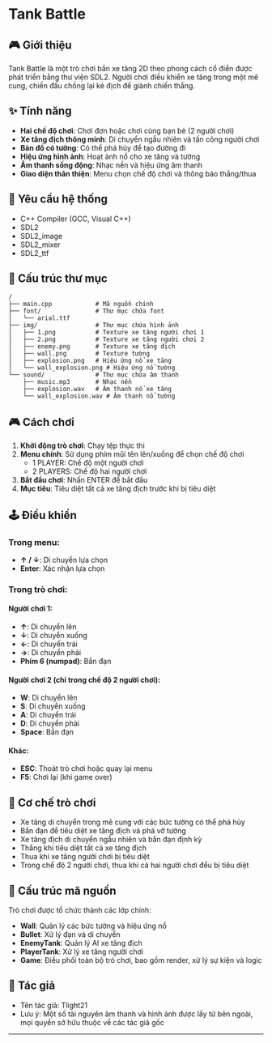 # Tank Battle

## 🎮 Giới thiệu

Tank Battle là một trò chơi bắn xe tăng 2D theo phong cách cổ điển được phát triển bằng thư viện SDL2. Người chơi điều khiển xe tăng trong một mê cung, chiến đấu chống lại kẻ địch để giành chiến thắng.

## ✨ Tính năng

- **Hai chế độ chơi**: Chơi đơn hoặc chơi cùng bạn bè (2 người chơi)
- **Xe tăng địch thông minh**: Di chuyển ngẫu nhiên và tấn công người chơi
- **Bản đồ có tường**: Có thể phá hủy để tạo đường đi
- **Hiệu ứng hình ảnh**: Hoạt ảnh nổ cho xe tăng và tường
- **Âm thanh sống động**: Nhạc nền và hiệu ứng âm thanh
- **Giao diện thân thiện**: Menu chọn chế độ chơi và thông báo thắng/thua

## 🔧 Yêu cầu hệ thống

- C++ Compiler (GCC, Visual C++)
- SDL2
- SDL2_image
- SDL2_mixer
- SDL2_ttf

## 📁 Cấu trúc thư mục

```
/
├── main.cpp            # Mã nguồn chính
├── font/               # Thư mục chứa font
│   └── arial.ttf
├── img/                # Thư mục chứa hình ảnh
│   ├── 1.png           # Texture xe tăng người chơi 1
│   ├── 2.png           # Texture xe tăng người chơi 2
│   ├── enemy.png       # Texture xe tăng địch
│   ├── wall.png        # Texture tường
│   ├── explosion.png   # Hiệu ứng nổ xe tăng
│   └── wall_explosion.png # Hiệu ứng nổ tường
└── sound/              # Thư mục chứa âm thanh
    ├── music.mp3       # Nhạc nền
    ├── explosion.wav   # Âm thanh nổ xe tăng
    └── wall_explosion.wav # Âm thanh nổ tường
```

## 🎮 Cách chơi

1. **Khởi động trò chơi**: Chạy tệp thực thi
2. **Menu chính**: Sử dụng phím mũi tên lên/xuống để chọn chế độ chơi
   - 1 PLAYER: Chế độ một người chơi
   - 2 PLAYERS: Chế độ hai người chơi
3. **Bắt đầu chơi**: Nhấn ENTER để bắt đầu
4. **Mục tiêu**: Tiêu diệt tất cả xe tăng địch trước khi bị tiêu diệt

## 🕹️ Điều khiển

### Trong menu:
- **↑ / ↓**: Di chuyển lựa chọn
- **Enter**: Xác nhận lựa chọn

### Trong trò chơi:

#### Người chơi 1:
- **↑**: Di chuyển lên
- **↓**: Di chuyển xuống
- **←**: Di chuyển trái
- **→**: Di chuyển phải
- **Phím 6 (numpad)**: Bắn đạn

#### Người chơi 2 (chỉ trong chế độ 2 người chơi):
- **W**: Di chuyển lên
- **S**: Di chuyển xuống
- **A**: Di chuyển trái
- **D**: Di chuyển phải
- **Space**: Bắn đạn

#### Khác:
- **ESC**: Thoát trò chơi hoặc quay lại menu
- **F5**: Chơi lại (khi game over)

## 🔄 Cơ chế trò chơi

- Xe tăng di chuyển trong mê cung với các bức tường có thể phá hủy
- Bắn đạn để tiêu diệt xe tăng địch và phá vỡ tường
- Xe tăng địch di chuyển ngẫu nhiên và bắn đạn định kỳ
- Thắng khi tiêu diệt tất cả xe tăng địch
- Thua khi xe tăng người chơi bị tiêu diệt
- Trong chế độ 2 người chơi, thua khi cả hai người chơi đều bị tiêu diệt

## 🧩 Cấu trúc mã nguồn

Trò chơi được tổ chức thành các lớp chính:
- **Wall**: Quản lý các bức tường và hiệu ứng nổ
- **Bullet**: Xử lý đạn và di chuyển
- **EnemyTank**: Quản lý AI xe tăng địch
- **PlayerTank**: Xử lý xe tăng người chơi
- **Game**: Điều phối toàn bộ trò chơi, bao gồm render, xử lý sự kiện và logic

## 📝 Tác giả

- Tên tác giả: Tlight21
- Lưu ý: Một số tài nguyên âm thanh và hình ảnh được lấy từ bên ngoài, mọi quyền sở hữu thuộc về các tác giả gốc
---

